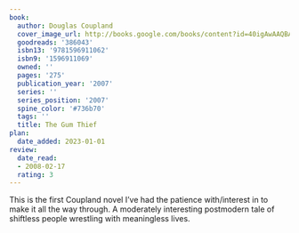 ```yaml
---
book:
  author: Douglas Coupland
  cover_image_url: http://books.google.com/books/content?id=40igAwAAQBAJ&printsec=frontcover&img=1&zoom=1&edge=curl&source=gbs_api
  goodreads: '386043'
  isbn13: '9781596911062'
  isbn9: '1596911069'
  owned: ''
  pages: '275'
  publication_year: '2007'
  series: ''
  series_position: '2007'
  spine_color: '#736b70'
  tags: ''
  title: The Gum Thief
plan:
  date_added: 2023-01-01
review:
  date_read:
  - 2008-02-17
  rating: 3
---
```

This is the first Coupland novel I’ve had the patience with/interest in to make it all the way through. A moderately interesting postmodern tale of shiftless people wrestling with meaningless lives.
